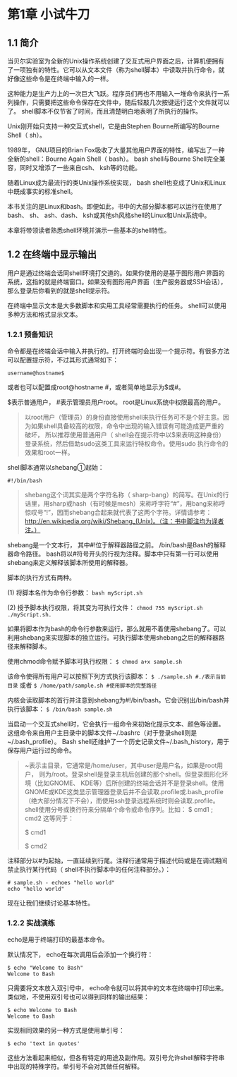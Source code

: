 # 第1章 小试牛刀

## 1.1 简介

当贝尔实验室为全新的Unix操作系统创建了交互式用户界面之后，计算机便拥有了一项独有的特性。它可以从文本文件（称为shell脚本）中读取并执行命令，就好像这些命令是在终端中输入的一样。

这种能力是生产力上的一次巨大飞跃。程序员们再也不用输入一堆命令来执行一系列操作，只需要把这些命令保存在文件中，随后轻敲几次按键运行这个文件就可以了。 shell脚本不仅节省了时间，而且清楚明白地表明了所执行的操作。

Unix刚开始只支持一种交互式shell，它是由Stephen Bourne所编写的Bourne Shell（ sh）。

1989年， GNU项目的Brian Fox吸收了大量其他用户界面的特性，编写出了一种全新的shell：Bourne Again Shell（ bash）。 bash shell与Bourne Shell完全兼容，同时又增添了一些来自csh、 ksh等的功能。

随着Linux成为最流行的类Unix操作系统实现， bash shell也变成了Unix和Linux中既成事实的标准shell。

本书关注的是Linux和bash。即便如此，书中的大部分脚本都可以运行在使用了bash、 sh、 ash、dash、 ksh或其他sh风格shell的Linux和Unix系统中。

本章将带领读者熟悉shell环境并演示一些基本的shell特性。

## 1.2 在终端中显示输出

用户是通过终端会话同shell环境打交道的。如果你使用的是基于图形用户界面的系统，这指的就是终端窗口。如果没有图形用户界面（生产服务器或SSH会话），那么登录后你看到的就是shell提示符。

在终端中显示文本是大多数脚本和实用工具经常需要执行的任务。 shell可以使用多种方法和格式显示文本。

### 1.2.1 预备知识

命令都是在终端会话中输入并执行的。打开终端时会出现一个提示符。有很多方法可以配置提示符，不过其形式通常如下：

`username@hostname$`

或者也可以配置成root@hostname #，或者简单地显示为$或#。

$表示普通用户， #表示管理员用户root。 root是Linux系统中权限最高的用户。

> 以root用户（管理员）的身份直接使用shell来执行任务可不是个好主意。因为如果shell具备较高的权限，命令中出现的输入错误有可能造成更严重的破坏， 所以推荐使用普通用户（ shell会在提示符中以$来表明这种身份）登录系统，然后借助sudo这类工具来运行特权命令。使用sudo <command> <arguments>执行命令的效果和root一样。

shell脚本通常以shebang①起始：

```shell script
#!/bin/bash
```

> shebang这个词其实是两个字符名称（ sharp-bang）的简写。在Unix的行话里，用sharp或hash（有时候是mesh）来称呼字符“#”，用bang来称呼惊叹号“!”，因而shebang合起来就代表了这两个字符。详情请参考：http://en.wikipedia.org/wiki/Shebang_(Unix)。（注：书中脚注均为译者注。）

shebang是一个文本行， 其中#!位于解释器路径之前。 /bin/bash是Bash的解释器命令路径。 bash将以#符号开头的行视为注释。脚本中只有第一行可以使用shebang来定义解释该脚本所使用的解释器。

脚本的执行方式有两种。

(1) 将脚本名作为命令行参数：
`bash myScript.sh`

(2) 授予脚本执行权限，将其变为可执行文件：
`chmod 755 myScript.sh`
`./myScript.sh.`

如果将脚本作为bash的命令行参数来运行，那么就用不着使用shebang了。可以利用shebang来实现脚本的独立运行。可执行脚本使用shebang之后的解释器路径来解释脚本。

使用chmod命令赋予脚本可执行权限：
`$ chmod a+x sample.sh`

该命令使得所有用户可以按照下列方式执行该脚本：
`$ ./sample.sh #./表示当前目录`
或者
`$ /home/path/sample.sh #使用脚本的完整路径`

内核会读取脚本的首行并注意到shebang为#!/bin/bash。它会识别出/bin/bash并执行该脚本：
`$ /bin/bash sample.sh`

当启动一个交互式shell时，它会执行一组命令来初始化提示文本、颜色等设置。这组命令来自用户主目录中的脚本文件~/.bashrc（对于登录shell则是~/.bash_profile）。 Bash shell还维护了一个历史记录文件~/.bash_history，用于保存用户运行过的命令。

> ~表示主目录，它通常是/home/user，其中user是用户名，如果是root用户， 则为/root。登录shell是登录主机后创建的那个shell。但登录图形化环境（比如GNOME、 KDE等）后所创建的终端会话并不是登录shell。使用GNOME或KDE这类显示管理器登录后并不会读取.profile或.bash_profile（绝大部分情况下不会），而使用ssh登录远程系统时则会读取.profile。 shell使用分号或换行符来分隔单个命令或命令序列。比如：
  $ cmd1 ; cmd2
  这等同于：
>
> $ cmd1
>
> $ cmd2

注释部分以#为起始，一直延续到行尾。注释行通常用于描述代码或是在调试期间禁止执行某行代码（ shell不执行脚本中的任何注释部分。）：
~~~shell script
# sample.sh - echoes "hello world"
echo "hello world"
~~~
现在让我们继续讨论基本特性。

### 1.2.2 实战演练

echo是用于终端打印的最基本命令。

默认情况下， echo在每次调用后会添加一个换行符：
~~~shell script
$ echo "Welcome to Bash"
Welcome to Bash
~~~
只需要将文本放入双引号中， echo命令就可以将其中的文本在终端中打印出来。类似地，不使用双引号也可以得到同样的输出结果：
~~~shell script
$ echo Welcome to Bash
Welcome to Bash
~~~
实现相同效果的另一种方式是使用单引号：
~~~shell script
$ echo 'text in quotes'
~~~
这些方法看起来相似，但各有特定的用途及副作用。双引号允许shell解释字符串中出现的特殊字符。单引号不会对其做任何解释。
